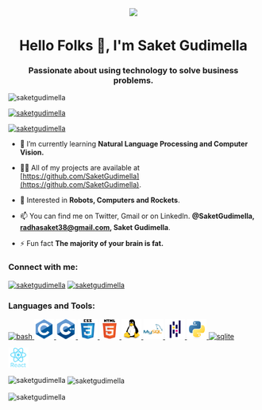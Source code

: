 <div id="header" align="center">
  <img src="https://media.giphy.com/media/M9gbBd9nbDrOTu1Mqx/giphy.gif" width="100"/>
</div>

<h1 align="center">Hello Folks 👋, I'm Saket Gudimella</h1>
<h3 align="center"> Passionate about using technology to solve business problems.</h3>

<p align="left"> <img src="https://komarev.com/ghpvc/?username=saketgudimella&label=Profile%20views&color=0e75b6&style=flat" alt="saketgudimella" /> </p>

<p align="left"> <a href="https://github.com/ryo-ma/github-profile-trophy"><img src="https://github-profile-trophy.vercel.app/?username=saketgudimella" alt="saketgudimella" /></a> </p>

<p align="left"> <a href="https://twitter.com/saketgudimella" target="blank"><img src="https://img.shields.io/twitter/follow/saketgudimella?logo=twitter&style=for-the-badge" alt="saketgudimella" /></a> </p>

- 🌱 I’m currently learning **Natural Language Processing and Computer Vision.**

- 👨‍💻 All of my projects are available at [https://github.com/SaketGudimella](https://github.com/SaketGudimella).

- 🧐 Interested in **Robots, Computers and Rockets**.

- 📫 You can find me on Twitter, Gmail or on LinkedIn. **@SaketGudimella, radhasaket38@gmail.com, Saket Gudimella**.

- ⚡ Fun fact **The majority of your brain is fat.**

<h3 align="left">Connect with me:</h3>
<p align="left">
  
<a href="https://twitter.com/saketgudimella" target="blank"><img align="center" src="https://raw.githubusercontent.com/rahuldkjain/github-profile-readme-generator/master/src/images/icons/Social/twitter.svg" alt="saketgudimella" height="30" width="40" /></a>
<a href="https://linkedin.com/in/saketgudimella" target="blank"><img align="center" src="https://raw.githubusercontent.com/rahuldkjain/github-profile-readme-generator/master/src/images/icons/Social/linked-in-alt.svg" alt="saketgudimella" height="30" width="40" /></a>
</p>

<h3 align="left">Languages and Tools:</h3>

<p align="left"> <a href="https://www.gnu.org/software/bash/" target="_blank" rel="noreferrer"> <img src="https://www.vectorlogo.zone/logos/gnu_bash/gnu_bash-icon.svg" alt="bash" width="40" height="40"/> </a> <a href="https://www.cprogramming.com/" target="_blank" rel="noreferrer"> <img src="https://raw.githubusercontent.com/devicons/devicon/master/icons/c/c-original.svg" alt="c" width="40" height="40"/> </a> <a href="https://www.w3schools.com/cpp/" target="_blank" rel="noreferrer"> <img src="https://raw.githubusercontent.com/devicons/devicon/master/icons/cplusplus/cplusplus-original.svg" alt="cplusplus" width="40" height="40"/> </a> <a href="https://www.w3schools.com/css/" target="_blank" rel="noreferrer"> <img src="https://raw.githubusercontent.com/devicons/devicon/master/icons/css3/css3-original-wordmark.svg" alt="css3" width="40" height="40"/> </a> <a href="https://www.w3.org/html/" target="_blank" rel="noreferrer"> <img src="https://raw.githubusercontent.com/devicons/devicon/master/icons/html5/html5-original-wordmark.svg" alt="html5" width="40" height="40"/> </a> <a href="https://www.linux.org/" target="_blank" rel="noreferrer"> <img src="https://raw.githubusercontent.com/devicons/devicon/master/icons/linux/linux-original.svg" alt="linux" width="40" height="40"/> </a> <a href="https://www.mysql.com/" target="_blank" rel="noreferrer"> <img src="https://raw.githubusercontent.com/devicons/devicon/master/icons/mysql/mysql-original-wordmark.svg" alt="mysql" width="40" height="40"/> </a> <a href="https://pandas.pydata.org/" target="_blank" rel="noreferrer"> <img src="https://raw.githubusercontent.com/devicons/devicon/2ae2a900d2f041da66e950e4d48052658d850630/icons/pandas/pandas-original.svg" alt="pandas" width="40" height="40"/> </a> <a href="https://www.python.org" target="_blank" rel="noreferrer"> <img src="https://raw.githubusercontent.com/devicons/devicon/master/icons/python/python-original.svg"  width="40" height="40"/> </a> <a href="https://www.sqlite.org/" target="_blank" rel="noreferrer"> <img src="https://www.vectorlogo.zone/logos/sqlite/sqlite-icon.svg" alt="sqlite" width="40" height="40"/> </a> </p>
<p align="left"> <a href="https://reactjs.org/" target="_blank" rel="noreferrer"> <img src="https://raw.githubusercontent.com/devicons/devicon/master/icons/react/react-original-wordmark.svg" alt="react" width="40" height="40"/> </a> </p>



<p>
  <img align="left" src="https://github-readme-stats.vercel.app/api/top-langs?username=saketgudimella&show_icons=true&locale=en&layout=compact" alt="saketgudimella" />
</p>



<p>&nbsp;<img align="center" src="https://github-readme-stats.vercel.app/api?username=saketgudimella&show_icons=true&locale=en" alt="saketgudimella" />
</p>


<p><img align="center" src="https://github-readme-streak-stats.herokuapp.com/?user=saketgudimella&" alt="saketgudimella" />
</p>
